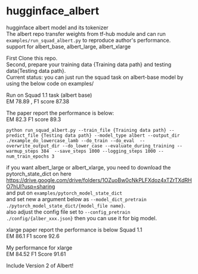 # hugginface_albert
hugginface albert model and its tokenizer <br>
The albert repo transfer weights from tf-hub module and can run `examples/run_squad_albert.py` to reproduce author's performance. <br>
support for albert_base, albert_large, albert_xlarge <br>

First Clone this repo. <br>
Second, prepare your training data {Training data path} and testing data{Testing data path}.  <br>
Current status: you can just run the squad task on albert-base model by using the below code on examples/ <br>

Run on Squad 1.1 task (albert base) <br>
EM 78.89 , F1 score 87.38 

The paper report the performance is below: <br>
EM 82.3 F1 score 89.3

```python run_squad_albert.py --train_file {Training data path} --predict_file {Testing data path} --model_type albert --output_dir ./example_do_lowercase_lamb --do_train --do_eval  --overwrite_output_dir --do_lower_case --evaluate_during_training --warmup_steps 384  --save_steps 1000 --logging_steps 1000 --num_train_epochs 3```

if you want albert_large or albert_xlarge, you need to download the pytorch_state_dict on here https://drive.google.com/drive/folders/1OZuoBw0cNkPLFXdoz4xTZrTXdRHO7hUI?usp=sharing <br> and put on ```examples/pytorch_model_state_dict``` <br>and set new a argument below as ```--model_dict_pretrain ./pytorch_model_state_dict/{model_file name}```.<br> also adjust the config file set to ```--config_pretrain ./config/{alber_xxx.json}``` then you can use it for big model.

xlarge paper report the performance is below Squad 1.1 <br>
EM 86.1 F1 score 92.6 

My performance for xlarge  <br>
EM 84.52 F1 Score 91.61

Include Version 2 of Albert!
